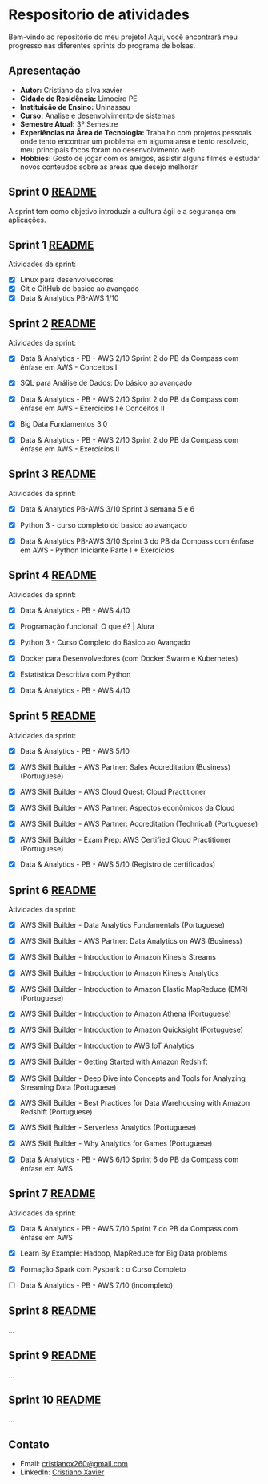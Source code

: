 # Respositorio de atividades

Bem-vindo ao repositório do meu projeto! Aqui, você encontrará meu progresso nas diferentes sprints do programa de bolsas.

## Apresentação

- **Autor:** Cristiano da silva xavier 
- **Cidade de Residência:** Limoeiro PE
- **Instituição de Ensino:** Uninassau 
- **Curso:** Analise e desenvolvimento de sistemas
- **Semestre Atual:** 3º Semestre
- **Experiências na Área de Tecnologia:** Trabalho com projetos pessoais onde tento encontrar um problema em alguma area e tento resolvelo, meu principais focos foram no desenvolvimento web 
- **Hobbies:** Gosto de jogar com os amigos, assistir alguns filmes e estudar novos conteudos sobre as areas que desejo melhorar

## Sprint 0 [README](https://github.com/CristianoXavierxxt/Estagio/blob/CristianoXavierxxt/SeLigaTech/Sprint%200/README.MD)

A sprint tem como objetivo introduzir a cultura ágil e a segurança em aplicações.


## Sprint 1 [README](https://github.com/CristianoXavierxxt/Estagio/blob/CristianoXavierxxt/SeLigaTech/Sprint%201/README.MD)

Atividades da sprint:

- [x] Linux para desenvolvedores
- [x] Git e GitHub do basico ao avançado
- [x] Data & Analytics PB-AWS 1/10

## Sprint 2 [README](https://github.com/CristianoXavierxxt/Estagio/blob/CristianoXavierxxt/SeLigaTech/Sprint%202/README.MD)

Atividades da sprint:

- [x] Data & Analytics - PB - AWS 2/10
    Sprint 2 do PB da Compass com ênfase em AWS - Conceitos I
- [x] SQL para Análise de Dados: Do básico ao avançado
- [x] Data & Analytics - PB - AWS 2/10
Sprint 2 do PB da Compass com ênfase em AWS - Exercícios I e Conceitos II
- [x] Big Data Fundamentos 3.0
- [x] Data & Analytics - PB - AWS 2/10
Sprint 2 do PB da Compass com ênfase em AWS - Exercícios II


## Sprint 3 [README](https://github.com/CristianoXavierxxt/Estagio/tree/CristianoXavierxxt/SeLigaTech/Sprint%203#readme)

Atividades da sprint:

- [x] Data & Analytics PB-AWS 3/10
    Sprint 3 semana 5 e 6
- [x] Python 3 - curso completo do basico ao avançado
- [x] Data & Analytics PB-AWS 3/10
    Sprint 3 do PB da Compass com ênfase em AWS - Python Iniciante Parte I + Exercícios


## Sprint 4 [README](https://github.com/CristianoXavierxxt/Estagio/blob/CristianoXavierxxt/SeLigaTech/Sprint%204/README.MD)

Atividades da sprint:

- [x] Data & Analytics - PB - AWS 4/10
- [x] Programação funcional: O que é? | Alura
- [x] Python 3 - Curso Completo do Básico ao Avançado 
- [x] Docker para Desenvolvedores (com Docker Swarm e Kubernetes) 
- [x] Estatística Descritiva com Python 
- [x] Data & Analytics - PB - AWS 4/10


## Sprint 5 [README](https://github.com/CristianoXavierxxt/Estagio/blob/CristianoXavierxxt/SeLigaTech/Sprint%205/README.MD)

Atividades da sprint:

- [x] Data & Analytics - PB - AWS 5/10
- [x] AWS Skill Builder - AWS Partner: Sales Accreditation (Business) (Portuguese)
- [x] AWS Skill Builder - AWS Cloud Quest: Cloud Practitioner
- [x] AWS Skill Builder - AWS Partner: Aspectos econômicos da Cloud
- [x] AWS Skill Builder - AWS Partner: Accreditation (Technical) (Portuguese)
- [x] AWS Skill Builder - Exam Prep: AWS Certified Cloud Practitioner (Portuguese)
- [x] Data & Analytics - PB - AWS 5/10 (Registro de certificados)


## Sprint 6 [README](https://github.com/CristianoXavierxxt/Estagio/blob/CristianoXavierxxt/SeLigaTech/Sprint%206/README.MD)

Atividades da sprint:

- [x] AWS Skill Builder - Data Analytics Fundamentals (Portuguese)
- [x] AWS Skill Builder - AWS Partner: Data Analytics on AWS (Business)
- [x] AWS Skill Builder - Introduction to Amazon Kinesis Streams
- [x] AWS Skill Builder - Introduction to Amazon Kinesis Analytics
- [x] AWS Skill Builder - Introduction to Amazon Elastic MapReduce (EMR) (Portuguese)
- [x] AWS Skill Builder - Introduction to Amazon Athena (Portuguese)
- [x] AWS Skill Builder - Introduction to Amazon Quicksight (Portuguese)
- [x] AWS Skill Builder - Introduction to AWS IoT Analytics
- [x] AWS Skill Builder - Getting Started with Amazon Redshift
- [x] AWS Skill Builder - Deep Dive into Concepts and Tools for Analyzing Streaming Data (Portuguese)
- [x] AWS Skill Builder - Best Practices for Data Warehousing with Amazon Redshift (Portuguese)
- [x] AWS Skill Builder - Serverless Analytics (Portuguese)
- [x] AWS Skill Builder - Why Analytics for Games (Portuguese)
- [x] Data & Analytics - PB - AWS 6/10 Sprint 6 do PB da Compass com ênfase em AWS




## Sprint 7 [README](https://github.com/CristianoXavierxxt/Estagio/blob/CristianoXavierxxt/SeLigaTech/Sprint%207/README.MD)

Atividades da sprint:

- [x] Data & Analytics - PB - AWS 7/10 Sprint 7 do PB da Compass com ênfase em AWS
- [x] Learn By Example: Hadoop, MapReduce for Big Data problems
- [x] Formação Spark com Pyspark : o Curso Completo
- [ ] Data & Analytics - PB - AWS 7/10 (incompleto)


## Sprint 8 [README](linkdoreadmedasprint8)

...


## Sprint 9 [README](linkdoreadmedasprint9)

...


## Sprint 10 [README](linkdoreadmedasprint10)

...


## Contato

- Email: cristianox260@gmail.com
- LinkedIn: [Cristiano Xavier](https://www.linkedin.com/in/cristiano-xavier-785a89253/)
